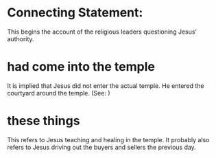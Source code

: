 
# Connecting Statement:
This begins the account of the religious leaders questioning Jesus' authority.

# had come into the temple
It is implied that Jesus did not enter the actual temple. He entered the courtyard around the temple. (See: )

# these things
This refers to Jesus teaching and healing in the temple. It probably also refers to Jesus driving out the buyers and sellers the previous day.
